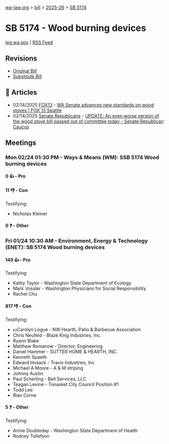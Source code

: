 [wa-law.org](/) > [bill](/bill/) > [2025-26](/bill/2025-26/) > [SB 5174](/bill/2025-26/sb/5174/)

# SB 5174 - Wood burning devices
[leg.wa.gov](https://app.leg.wa.gov/billsummary?BillNumber=5174&Year=2025&Initiative=false) | [RSS Feed](./rss.xml)

## Revisions
* [Original Bill](1/)
* [Substitute Bill](S/)

## 📰 Articles
* 02/14/2025 [FOX13](/org/fox13/) - [WA Senate advances new standards on wood stoves | FOX 13 Seattle](https://www.fox13seattle.com/news/wa-legislative-committee-wood-stoves#:~:text=Senate%20Bill%205174)
* 02/14/2025 [Senate Republicans](/org/senate_republicans/) - [UPDATE: An even worse version of the wood stove bill passed out of committee today - Senate Republican Caucus](https://src.wastateleg.org/blog/update-even-worse-version-wood-stove-bill-passed-committee-today/#:~:text=Senate%20Bill%205174,)

## Meetings
### Mon 02/24 01:30 PM - Ways & Means (WM): SSB 5174 Wood burning devices
#### 0 👍 - Pro

#### 11 👎 - Con
Testifying:
* Nicholas Kleiner

#### 0 ❓ - Other

### Fri 01/24 10:30 AM - Environment, Energy & Technology (ENET): SB 5174 Wood burning devices
#### 149 👍 - Pro
Testifying:
* Kathy Taylor - Washington State Department of Ecology
* Mark Vossler - Washington Physicians for Social Responsibility
* Rachel Chu

#### 817 👎 - Con
Testifying:
* 💵Carolyn Logue - NW Hearth, Patio & Barbecue Association
* Chris Neufeld - Blaze King Industries, Inc.
* Ryann Blake
* Matthew Romanow - Director, Engineering
* Daniel Hammer - SUTTER HOME & HEARTH, INC.
* Kenneth Spaeth
* Edward Hosack - Travis Industries, Inc
* Michael A Moore - A & M striping
* Johnny Austin
* Paul Scherling - Bell Services, LLC
* Teagan Levine - Tonasket City Council Position #1
* Todd Lee
* Rian Corne

#### 5 ❓ - Other
Testifying:
* Annie Doubleday - Washington State Department of Health
* Rodney Tollefson
